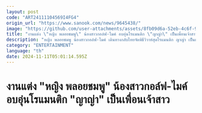 ```yaml
---
layout: post
code: "ART24111104569I4FG4"
origin_url: "https://www.sanook.com/news/9645438/"
image: "https://github.com/user-attachments/assets/8fb09d6a-52eb-4c6f-9a52-f732c3d50165"
title: "งานแต่ง \"หญิง พลอยชมพู\" น้องสาวกอล์ฟ-ไมค์ อบอุ่นโรแมนติก \"ญาญ่า\" เป็นเพื่อนเจ้าสาว"
description: "หญิง พลอยชมพู น้องสาวกอล์ฟ-ไมค์ เดินทางกลับไทยจัดพิธีวิวาห์สุดโรแมนติก ญาญ่า เป็นเพื่อนเจ้าสาว "
category: "ENTERTAINMENT"
language: "th"
date: 2024-11-11T05:01:14.595Z
---
```


# งานแต่ง "หญิง พลอยชมพู" น้องสาวกอล์ฟ-ไมค์ อบอุ่นโรแมนติก "ญาญ่า" เป็นเพื่อนเจ้าสาว